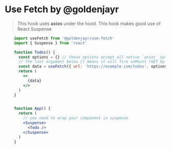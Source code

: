 # Use Fetch by @goldenjayr

> This hook uses **axios** under the hood.
> This hook makes good use of React Suspense

```jsx
    import useFetch from '@goldenjayr/use-fetch'
    import { Suspense } from 'react'

    function Todos() {
      const options = {} // these options accept all native `axios` options
      // the last argument below [] means it will fire onMount (GET by default)
      const data = useFetch({ url: 'https://example.com/todos', options })
      return (
        <>
          {data}
        </>
      )
    }


    function App() {
      return (
        // you need to wrap your component in suspense
        <Suspense>
          <Todo />
        </Suspense>
      )
    }
```